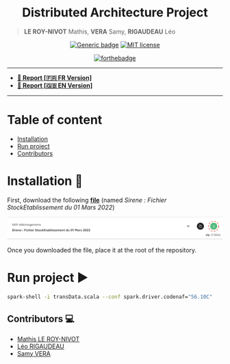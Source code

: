 <h1 align="center">Distributed Architecture Project</h1>

> **LE ROY-NIVOT** Mathis, **VERA** Samy, **RIGAUDEAU** Léo

<div align="center">

[![Generic badge](https://img.shields.io/badge/Contributors-3-green.svg)](https://shields.io/) [![MIT license](https://img.shields.io/badge/License-Apache-blue.svg)](https://github.com/MathisLeRoyNivot/big-data-final-project/main/LICENSE)

[![forthebadge](https://forthebadge.com/images/badges/made-with-javascript.svg)](https://forthebadge.com)

</div>

<hr />

- **[📄 Report [🇫🇷 FR Version]](https://gem-zoo-d8b.notion.site/Architecture-distribu-e-Projet-Fil-Rouge-ed4ea0889c494f29a3d2e2e2d9905940)**
- **[📄 Report [🇬🇧 EN Version]](https://gem-zoo-d8b.notion.site/Distributed-Architecture-Major-Project-2444f67ae49d43c8baa30daf56a07aa6)**

<hr />

# Table of content

- [Installation](#installation)
- [Run project](#scala-execution)
- [Contributors](#contributors)

<div id="installation">

# Installation 🔧

First, download the following **[file](https://www.data.gouv.fr/fr/datasets/base-sirene-des-entreprises-et-de-leurs-etablissements-siren-siret/)** (named *Sirene : Fichier StockEtablissement du 01 Mars 2022*)

<div align="center">

<a href="https://www.data.gouv.fr/fr/datasets/base-sirene-des-entreprises-et-de-leurs-etablissements-siren-siret/">

<img src="./docs/screenshot_data_to_download.png" width=550>

</a>

</div>

Once you downloaded the file, place it at the root of the repository.

</div>

<div id="scala-execution">

# Run project :arrow_forward:

```bash
spark-shell -i transData.scala --conf spark.driver.codenaf="56.10C"
```

</div>

<div id="contributors">

## Contributors :computer:

- [Mathis LE ROY-NIVOT](https://github.com/MathisLeRoyNivot "Go to @MathisLeRoyNivot's Github")
- [Léo RIGAUDEAU](https://github.com/leorigaudeau "Go to @leorigaudeau's Github")
- [Samy VERA](https://github.com/samyvera "Go to @samyvera's Github")


</div>